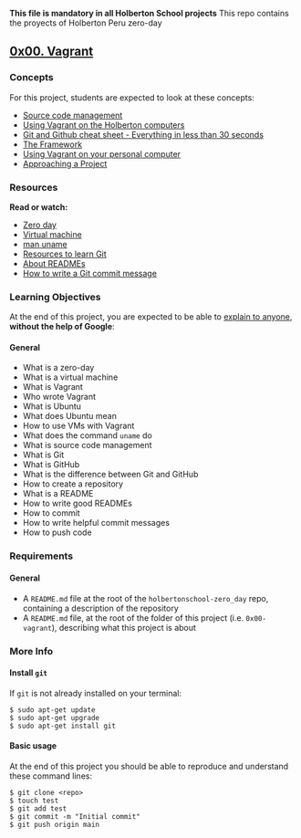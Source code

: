 **This file is mandatory in all Holberton School projects**
This repo contains the proyects of Holberton Peru zero-day

## [0x00. Vagrant](0x00-vagrant)
### Concepts
For this project, students are expected to look at these concepts:
* [Source code management](https://intranet.hbtn.io/concepts/22)
* [Using Vagrant on the Holberton computers](https://intranet.hbtn.io/concepts/53)
* [Git and Github cheat sheet - Everything in less than 30 seconds](https://intranet.hbtn.io/concepts/57)
* [The Framework](https://intranet.hbtn.io/concepts/75)
* [Using Vagrant on your personal computer](https://intranet.hbtn.io/concepts/81)
* [Approaching a Project](https://intranet.hbtn.io/concepts/350)

### Resources
**Read or watch:**
* [Zero day](https://intranet.hbtn.io/rltoken/NcuS4-7zF9-edjbo157uQQ)
* [Virtual machine](https://intranet.hbtn.io/rltoken/v2RbeSrU14w3KTwbGYH3Fw)
* [man uname](https://intranet.hbtn.io/rltoken/3AHxDiZwhZwPM_GiHox0gQ)
* [Resources to learn Git](https://intranet.hbtn.io/rltoken/ZrSQswLIJ9OTQsbPe7t7Kg)
* [About READMEs](https://intranet.hbtn.io/rltoken/ry46rhDKOUNilNK09uWXWg)
* [How to write a Git commit message](https://intranet.hbtn.io/rltoken/GVFbHgJXNQ4aliCLV6Lhxw)

### Learning Objectives
At the end of this project, you are expected to be able to [explain to anyone](https://intranet.hbtn.io/rltoken/_qzmHNff9vaaeDBMkkIDHg), **without the help of Google**:

#### General
* What is a zero-day
* What is a virtual machine
* What is Vagrant
* Who wrote Vagrant
* What is Ubuntu
* What does Ubuntu mean
* How to use VMs with Vagrant
* What does the command ``uname`` do
* What is source code management
* What is Git
* What is GitHub
* What is the difference between Git and GitHub
* How to create a repository
* What is a README
* How to write good READMEs
* How to commit
* How to write helpful commit messages
* How to push code

### Requirements
#### General
* A ``README.md`` file at the root of the ``holbertonschool-zero_day`` repo, containing a description of the repository
* A ``README.md`` file, at the root of the folder of this project (i.e. ``0x00-vagrant``), describing what this project is about

### More Info
#### Install ``git``
If ``git`` is not already installed on your terminal:
```
$ sudo apt-get update
$ sudo apt-get upgrade
$ sudo apt-get install git
```

#### Basic usage
At the end of this project you should be able to reproduce and understand these command lines:
```
$ git clone <repo>
$ touch test
$ git add test
$ git commit -m "Initial commit"
$ git push origin main
```
